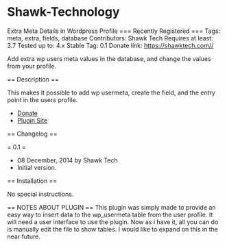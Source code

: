 # Shawk-Technology
Extra Meta Details in Wordpress Profile
=== Recently Registered ===
Tags: meta, extra, fields, database
Contributors: Shawk Tech
Requires at least: 3.7
Tested up to: 4.x
Stable Tag: 0.1
Donate link: https://shawktech.com//

Add extra wp users meta values in the database, and change the values from your profile.

== Description ==

This makes it possible to add wp usermeta, create the field, and the entry point in the users profile.

* [Donate](https://shawktech.com/)
* [Plugin Site](http://shawktech.com/)

== Changelog ==

= 0.1 =
* 08 December, 2014 by Shawk Tech
* Initial version.

== Installation ==

No special instructions.

== NOTES ABOUT PLUGIN ==
This plugin was simply made to provide an easy way to insert data to the wp_usermeta table from the user profile. It will need a user interface to
use the plugin. Now as i have it, all you can do is manually edit the file to show tables. I would like to expand on this in the near future.
